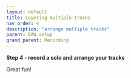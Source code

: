 ```yaml
---
layout: default
title: Layering multiple tracks
nav_order: 4
description: "arrange multiple tracks"
parent: DAW setup
grand_parent: Recording
---
```


**Step 4 - record a solo and arrange your tracks**

Great fun!
